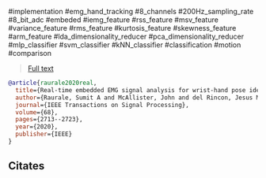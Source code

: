#implementation
#emg_hand_tracking
#8_channels
#200Hz_sampling_rate
#8_bit_adc
#embeded
#iemg_feature #rss_feature #msv_feature #variance_feature #rms_feature #kurtosis_feature #skewness_feature #arm_feature
#lda_dimensionality_reducer #pca_dimensionality_reducer 
#mlp_classifier #svm_classifier #kNN_classifier
#classification
#motion
#comparison 

> [Full text](https://www.researchgate.net/publication/340484299_Real-Time_Embedded_EMG_Signal_Analysis_for_Wrist-Hand_Pose_Identification)

```bibtex
@article{raurale2020real,
  title={Real-time embedded EMG signal analysis for wrist-hand pose identification},
  author={Raurale, Sumit A and McAllister, John and del Rincon, Jesus Martinez},
  journal={IEEE Transactions on Signal Processing},
  volume={68},
  pages={2713--2723},
  year={2020},
  publisher={IEEE}
}
```

Citates
- 